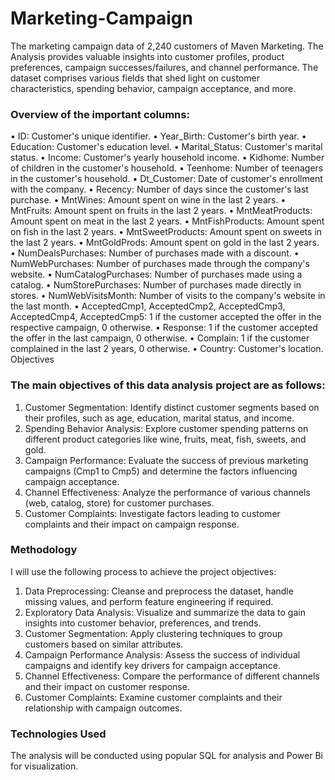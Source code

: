 # Marketing-Campaign
The marketing campaign data of 2,240 customers of Maven Marketing. 
The Analysis provides valuable insights into customer profiles, product preferences, campaign successes/failures, and channel performance. The dataset comprises various fields that shed light on customer characteristics, spending behavior, campaign acceptance, and more.
### Overview of the important columns:
•	ID: Customer's unique identifier.
•	Year_Birth: Customer's birth year.
•	Education: Customer's education level.
•	Marital_Status: Customer's marital status.
•	Income: Customer's yearly household income.
•	Kidhome: Number of children in the customer's household.
•	Teenhome: Number of teenagers in the customer's household.
•	Dt_Customer: Date of customer's enrollment with the company.
•	Recency: Number of days since the customer's last purchase.
•	MntWines: Amount spent on wine in the last 2 years.
•	MntFruits: Amount spent on fruits in the last 2 years.
•	MntMeatProducts: Amount spent on meat in the last 2 years.
•	MntFishProducts: Amount spent on fish in the last 2 years.
•	MntSweetProducts: Amount spent on sweets in the last 2 years.
•	MntGoldProds: Amount spent on gold in the last 2 years.
•	NumDealsPurchases: Number of purchases made with a discount.
•	NumWebPurchases: Number of purchases made through the company's website.
•	NumCatalogPurchases: Number of purchases made using a catalog.
•	NumStorePurchases: Number of purchases made directly in stores.
•	NumWebVisitsMonth: Number of visits to the company's website in the last month.
•	AcceptedCmp1, AcceptedCmp2, AcceptedCmp3, AcceptedCmp4, AcceptedCmp5: 1 if the customer accepted the offer in the respective campaign, 0 otherwise.
•	Response: 1 if the customer accepted the offer in the last campaign, 0 otherwise.
•	Complain: 1 if the customer complained in the last 2 years, 0 otherwise.
•	Country: Customer's location.
Objectives
### The main objectives of this data analysis project are as follows:
1.	Customer Segmentation: Identify distinct customer segments based on their profiles, such as age, education, marital status, and income.
2.	Spending Behavior Analysis: Explore customer spending patterns on different product categories like wine, fruits, meat, fish, sweets, and gold.
3.	Campaign Performance: Evaluate the success of previous marketing campaigns (Cmp1 to Cmp5) and determine the factors influencing campaign acceptance.
4.	Channel Effectiveness: Analyze the performance of various channels (web, catalog, store) for customer purchases.
5.	Customer Complaints: Investigate factors leading to customer complaints and their impact on campaign response.
### Methodology
I will use the following process to achieve the project objectives:
1.	Data Preprocessing: Cleanse and preprocess the dataset, handle missing values, and perform feature engineering if required.
2.	Exploratory Data Analysis: Visualize and summarize the data to gain insights into customer behavior, preferences, and trends.
3.	Customer Segmentation: Apply clustering techniques to group customers based on similar attributes.
4.	Campaign Performance Analysis: Assess the success of individual campaigns and identify key drivers for campaign acceptance.
5.	Channel Effectiveness: Compare the performance of different channels and their impact on customer response.
6.	Customer Complaints: Examine customer complaints and their relationship with campaign outcomes.
### Technologies Used
The analysis will be conducted using popular SQL for analysis and Power Bi for visualization.



